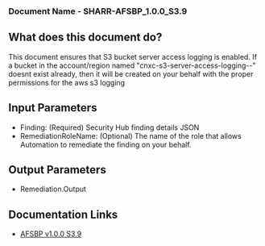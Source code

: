 ### Document Name - SHARR-AFSBP_1.0.0_S3.9

  ## What does this document do?
  This document ensures that S3 bucket server access logging is enabled.  If a bucket in the account/region named "cnxc-s3-server-access-logging-<accountId>-<region>" doesnt exist already, then it will be created on your behalf with the proper permissions for the aws s3 logging

  ## Input Parameters
  * Finding: (Required) Security Hub finding details JSON
  * RemediationRoleName: (Optional) The name of the role that allows Automation to remediate the finding on your behalf.

  ## Output Parameters
  * Remediation.Output

  ## Documentation Links
  * [AFSBP v1.0.0 S3.9](https://docs.aws.amazon.com/securityhub/latest/userguide/securityhub-standards-fsbp-controls.html#fsbp-s3-9)